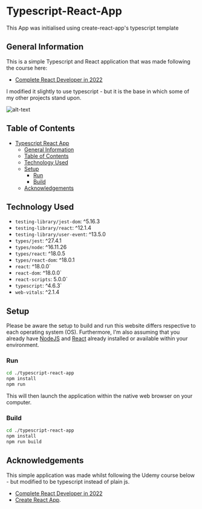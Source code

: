 # Typescript-React-App

This App was initialised using create-react-app's typescript template

## General Information

This is a simple Typescript and React application that was made following the course here:

- [Complete React Developer in 2022](https://deloittedevelopment.udemy.com/course/complete-react-developer-zero-to-mastery/)

I modified it slightly to use typescript - but it is the base in which some of my other projects stand upon.

![alt-text](https://github.com/prandell/typescript-react-app/blob/main/imgs/screen-recording.gif)

## Table of Contents

- [Typescript React App](#Typescript-React-App)
  - [General Information](#general-information)
  - [Table of Contents](#table-of-contents)
  - [Technology Used](#technology-used)
  - [Setup](#setup)
    - [Run](#run)
    - [Build](#build)
  - [Acknowledgements](#acknowledgements)

## Technology Used

- `testing-library/jest-dom`: ^5.16.3
- `testing-library/react`: ^12.1.4
- `testing-library/user-event`: ^13.5.0
- `types/jest`: ^27.4.1
- `types/node`: ^16.11.26
- `types/react`: ^18.0.5
- `types/react-dom`: ^18.0.1
- `react`: ^18.0.0`
- `react-dom`: ^18.0.0`
- `react-scripts`: 5.0.0`
- `typescript`: ^4.6.3`
- `web-vitals`: ^2.1.4

## Setup

Please be aware the setup to build and run this website differs respective to each operating system (OS). Furthermore, I'm also assuming that you already have [NodeJS](https://nodejs.org/en/) and [React](https://reactjs.org) already installed or available within your environment.

### Run

```bash
cd ./typescript-react-app
npm install
npm run
```

This will then launch the application within the native web browser on your computer.

### Build

```bash
cd ./typescript-react-app
npm install
npm run build
```

## Acknowledgements

This simple application was made whilst following the Udemy course below - but modified to be typescript instead of plain js.

- [Complete React Developer in 2022](https://deloittedevelopment.udemy.com/course/complete-react-developer-zero-to-mastery/)
- [Create React App](https://github.com/facebook/create-react-app).
